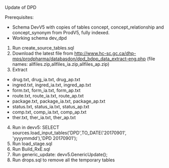 Update of DPD

Prerequisites:
- Schema DevV5 with copies of tables concept, concept_relationship and concept_synonym from ProdV5, fully indexed.
- Working schema dev_dpd

1. Run create_source_tables.sql
2. Download the latest file from http://www.hc-sc.gc.ca/dhp-mps/prodpharma/databasdon/dpd_bdpp_data_extract-eng.php (file names: allfiles.zip,allfiles_ia.zip,allfiles_ap.zip)
3. Extract
 - drug.txt, drug_ia.txt, drug_ap.txt
 - ingred.txt, ingred_ia.txt, ingred_ap.txt
 - form.txt, form_ia.txt, form_ap.txt
 - route.txt, route_ia.txt, route_ap.txt
 - package.txt, package_ia.txt, package_ap.txt
 - status.txt, status_ia.txt, status_ap.txt
 - comp.txt, comp_ia.txt, comp_ap.txt
 - ther.txt, ther_ia.txt, ther_ap.txt
4. Run in devv5: SELECT sources.load_input_tables('DPD',TO_DATE('20170901', 'yyyymmdd'),'DPD 20170901');
5. Run load_stage.sql
6. Run Build_RxE.sql
7. Run generic_update: devv5.GenericUpdate();
8. Run drops.sql to remove all the temporary tables